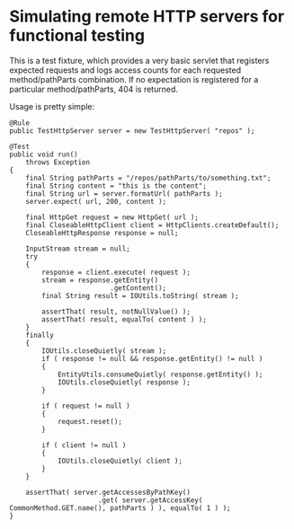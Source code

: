 # Simulating remote HTTP servers for functional testing

This is a test fixture, which provides a very basic servlet that registers expected requests and logs access counts for each requested method/pathParts combination. If no expectation is registered for a particular method/pathParts, 404 is returned.

Usage is pretty simple:

    @Rule
    public TestHttpServer server = new TestHttpServer( "repos" );

    @Test
    public void run()
        throws Exception
    {
        final String pathParts = "/repos/pathParts/to/something.txt";
        final String content = "this is the content";
        final String url = server.formatUrl( pathParts );
        server.expect( url, 200, content );

        final HttpGet request = new HttpGet( url );
        final CloseableHttpClient client = HttpClients.createDefault();
        CloseableHttpResponse response = null;

        InputStream stream = null;
        try
        {
            response = client.execute( request );
            stream = response.getEntity()
                             .getContent();
            final String result = IOUtils.toString( stream );

            assertThat( result, notNullValue() );
            assertThat( result, equalTo( content ) );
        }
        finally
        {
            IOUtils.closeQuietly( stream );
            if ( response != null && response.getEntity() != null )
            {
                EntityUtils.consumeQuietly( response.getEntity() );
                IOUtils.closeQuietly( response );
            }

            if ( request != null )
            {
                request.reset();
            }

            if ( client != null )
            {
                IOUtils.closeQuietly( client );
            }
        }

        assertThat( server.getAccessesByPathKey()
                          .get( server.getAccessKey( CommonMethod.GET.name(), pathParts ) ), equalTo( 1 ) );
    }


